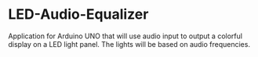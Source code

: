 # LED-Audio-Equalizer
Application for Arduino UNO that will use audio input to output a colorful display on a LED light panel. The lights will be based on audio frequencies.
